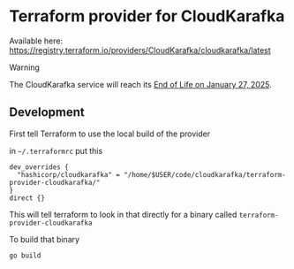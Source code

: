 # Terraform provider for CloudKarafka

Available here: https://registry.terraform.io/providers/CloudKarafka/cloudkarafka/latest

> [!WARNING]  
> The CloudKarafka service will reach its [End of Life on January 27, 2025](https://www.cloudkarafka.com/blog/end-of-life-announcement.html).

## Development

First tell Terraform to use the local build of the provider

in `~/.terraformrc` put this

```
dev_overrides {
  "hashicorp/cloudkarafka" = "/home/$USER/code/cloudkarafka/terraform-provider-cloudkarafka/"
}
direct {}
```

This will tell terraform to look in that directly for a binary called `terraform-provider-cloudkarafka`

To build that binary

``` shell
go build
```
